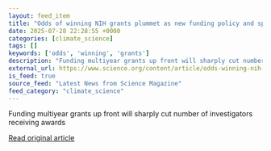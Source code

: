 ```yaml
---
layout: feed_item
title: "Odds of winning NIH grants plummet as new funding policy and spending delays bite"
date: 2025-07-28 22:28:55 +0000
categories: [climate_science]
tags: []
keywords: ['odds', 'winning', 'grants']
description: "Funding multiyear grants up front will sharply cut number of investigators receiving awards"
external_url: https://www.science.org/content/article/odds-winning-nih-grants-plummet-new-funding-policy-and-spending-delays-bite
is_feed: true
source_feed: "Latest News from Science Magazine"
feed_category: "climate_science"
---
```


Funding multiyear grants up front will sharply cut number of investigators receiving awards

[Read original article](https://www.science.org/content/article/odds-winning-nih-grants-plummet-new-funding-policy-and-spending-delays-bite)
